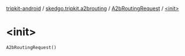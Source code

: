 [tripkit-android](../../index.md) / [skedgo.tripkit.a2brouting](../index.md) / [A2bRoutingRequest](index.md) / [&lt;init&gt;](./-init-.md)

# &lt;init&gt;

`A2bRoutingRequest()`